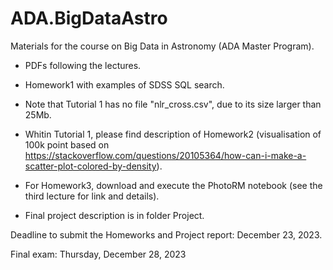 # ADA.BigDataAstro
Materials for the course on Big Data in Astronomy (ADA Master Program).

- PDFs following the lectures.
  
- Homework1 with examples of SDSS SQL search.
  
- Note that Tutorial 1 has no file "nlr_cross.csv", due to its size larger than 25Mb.
  
- Whitin Tutorial 1, please find description of Homework2 (visualisation of 100k point based on https://stackoverflow.com/questions/20105364/how-can-i-make-a-scatter-plot-colored-by-density).
  
- For Homework3, download and execute the PhotoRM notebook (see the third lecture for link and details).

- Final project description is in folder Project.

Deadline to submit the Homeworks and Project report: December 23, 2023.

Final exam: Thursday, December 28, 2023
